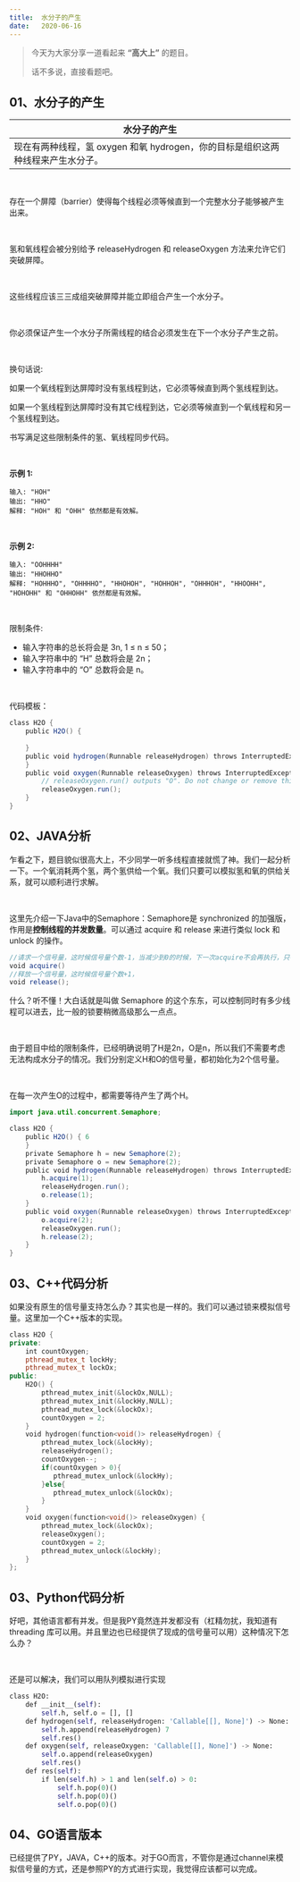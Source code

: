 ```yaml
---
title:	水分子的产生
date:	2020-06-16
---
```


> 今天为大家分享一道看起来 **“高大上”** 的题目。
>
> 话不多说，直接看题吧。

## 01、水分子的产生

| 水分子的产生                                                 |
| ------------------------------------------------------------ |
| 现在有两种线程，氢 oxygen 和氧 hydrogen，你的目标是组织这两种线程来产生水分子。 |

<br/>

存在一个屏障（barrier）使得每个线程必须等候直到一个完整水分子能够被产生出来。

<br/>

氢和氧线程会被分别给予 releaseHydrogen 和 releaseOxygen 方法来允许它们突破屏障。

<br/>

这些线程应该三三成组突破屏障并能立即组合产生一个水分子。

<br/>

你必须保证产生一个水分子所需线程的结合必须发生在下一个水分子产生之前。

<br/>

换句话说:

如果一个氧线程到达屏障时没有氢线程到达，它必须等候直到两个氢线程到达。

如果一个氢线程到达屏障时没有其它线程到达，它必须等候直到一个氧线程和另一个氢线程到达。

书写满足这些限制条件的氢、氧线程同步代码。

<br/>

**示例 1:**

```
输入: "HOH"
输出: "HHO"
解释: "HOH" 和 "OHH" 依然都是有效解。
```

<br/>

**示例 2:**

```
输入: "OOHHHH"
输出: "HHOHHO"
解释: "HOHHHO", "OHHHHO", "HHOHOH", "HOHHOH", "OHHHOH", "HHOOHH", "HOHOHH" 和 "OHHOHH" 依然都是有效解。
```

<br/>

限制条件:

- 输入字符串的总长将会是 3n, 1 ≤ n ≤ 50；
- 输入字符串中的 “H” 总数将会是 2n；
- 输入字符串中的 “O” 总数将会是 n。

<br/>

代码模板：

```java
class H2O { 
    public H2O() {
    
    } 
    public void hydrogen(Runnable releaseHydrogen) throws InterruptedException {         // releaseHydrogen.run() outputs "H". Do not change or remove this line.                  releaseHydrogen.run(); 
    }
    public void oxygen(Runnable releaseOxygen) throws InterruptedException {       
        // releaseOxygen.run() outputs "O". Do not change or remove this line.
        releaseOxygen.run();
    }
}
```

## 02、JAVA分析

乍看之下，题目貌似很高大上，不少同学一听多线程直接就慌了神。我们一起分析一下。一个氧消耗两个氢，两个氢供给一个氧。我们只要可以模拟氢和氧的供给关系，就可以顺利进行求解。

<br/>

这里先介绍一下Java中的Semaphore：Semaphore是 synchronized 的加强版，作用是**控制线程的并发数量**。可以通过 acquire 和 release 来进行类似 lock 和 unlock 的操作。

```java
//请求一个信号量，这时候信号量个数-1，当减少到0的时候，下一次acquire不会再执行，只有当执行一个release()的时候，信号量不为0的时候才可以继续执行acquire
void acquire()
//释放一个信号量，这时候信号量个数+1，
void release();
```

什么？听不懂！大白话就是叫做 Semaphore 的这个东东，可以控制同时有多少线程可以进去，比一般的锁要稍微高级那么一点点。

<br/>

由于题目中给的限制条件，已经明确说明了H是2n，O是n，所以我们不需要考虑无法构成水分子的情况。我们分别定义H和O的信号量，都初始化为2个信号量。

<br/>

在每一次产生O的过程中，都需要等待产生了两个H。

```java
import java.util.concurrent.Semaphore; 

class H2O { 
    public H2O() { 6
    }       
    private Semaphore h = new Semaphore(2);
    private Semaphore o = new Semaphore(2);
    public void hydrogen(Runnable releaseHydrogen) throws InterruptedException {
        h.acquire(1);
        releaseHydrogen.run();
        o.release(1);
    }
    public void oxygen(Runnable releaseOxygen) throws InterruptedException {
        o.acquire(2);
        releaseOxygen.run();
        h.release(2);
    }
}
```

## 03、C++代码分析

如果没有原生的信号量支持怎么办？其实也是一样的。我们可以通过锁来模拟信号量。这里加一个C++版本的实现。

```c++
class H2O { 
private: 
    int countOxygen; 
    pthread_mutex_t lockHy; 
    pthread_mutex_t lockOx; 
public: 
    H2O() { 
        pthread_mutex_init(&lockOx,NULL);        
        pthread_mutex_init(&lockHy,NULL);
        pthread_mutex_lock(&lockOx);
        countOxygen = 2;
    }
    void hydrogen(function<void()> releaseHydrogen) {
        pthread_mutex_lock(&lockHy);
        releaseHydrogen();
        countOxygen--;
        if(countOxygen > 0){
           pthread_mutex_unlock(&lockHy);
        }else{
           pthread_mutex_unlock(&lockOx);
        }
    }
    void oxygen(function<void()> releaseOxygen) {
        pthread_mutex_lock(&lockOx);
        releaseOxygen();
        countOxygen = 2;
        pthread_mutex_unlock(&lockHy);
    }
};
```

## 03、Python代码分析

好吧，其他语言都有并发。但是我PY竟然连并发都没有（杠精勿扰，我知道有 threading 库可以用。并且里边也已经提供了现成的信号量可以用）这种情况下怎么办？

<br/>

还是可以解决，我们可以用队列模拟进行实现

```python
class H2O: 
    def __init__(self): 
        self.h, self.o = [], []         
    def hydrogen(self, releaseHydrogen: 'Callable[[], None]') -> None:
        self.h.append(releaseHydrogen) 7
        self.res() 
    def oxygen(self, releaseOxygen: 'Callable[[], None]') -> None:
        self.o.append(releaseOxygen)
        self.res()
    def res(self):
        if len(self.h) > 1 and len(self.o) > 0:
            self.h.pop(0)()
            self.h.pop(0)()
            self.o.pop(0)()
```

## 04、GO语言版本

已经提供了PY，JAVA，C++的版本。对于GO而言，不管你是通过channel来模拟信号量的方式，还是参照PY的方式进行实现，我觉得应该都可以完成。